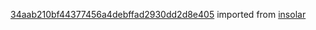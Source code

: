 [34aab210bf44377456a4debffad2930dd2d8e405](https://github.com/insolar/insolar/commit/34aab210bf44377456a4debffad2930dd2d8e405) imported from [insolar](https://github.com/insolar/insolar)
